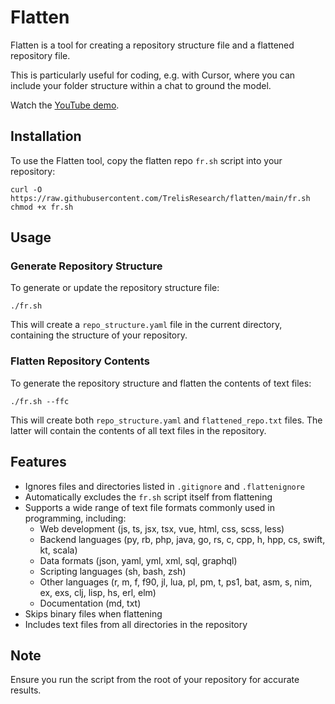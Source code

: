 # Flatten

Flatten is a tool for creating a repository structure file and a flattened repository file.

This is particularly useful for coding, e.g. with Cursor, where you can include your folder structure within a chat to ground the model.

Watch the [YouTube demo](https://www.youtube.com/watch?v=cvp0WZqIJ_4).

## Installation

To use the Flatten tool, copy the flatten repo `fr.sh` script into your repository:

```
curl -O https://raw.githubusercontent.com/TrelisResearch/flatten/main/fr.sh
chmod +x fr.sh
```

## Usage

### Generate Repository Structure

To generate or update the repository structure file:

```
./fr.sh
```

This will create a `repo_structure.yaml` file in the current directory, containing the structure of your repository.

### Flatten Repository Contents

To generate the repository structure and flatten the contents of text files:

```
./fr.sh --ffc
```

This will create both `repo_structure.yaml` and `flattened_repo.txt` files. The latter will contain the contents of all text files in the repository.

## Features

- Ignores files and directories listed in `.gitignore` and `.flattenignore`
- Automatically excludes the `fr.sh` script itself from flattening
- Supports a wide range of text file formats commonly used in programming, including:
  - Web development (js, ts, jsx, tsx, vue, html, css, scss, less)
  - Backend languages (py, rb, php, java, go, rs, c, cpp, h, hpp, cs, swift, kt, scala)
  - Data formats (json, yaml, yml, xml, sql, graphql)
  - Scripting languages (sh, bash, zsh)
  - Other languages (r, m, f, f90, jl, lua, pl, pm, t, ps1, bat, asm, s, nim, ex, exs, clj, lisp, hs, erl, elm)
  - Documentation (md, txt)
- Skips binary files when flattening
- Includes text files from all directories in the repository

## Note

Ensure you run the script from the root of your repository for accurate results.
